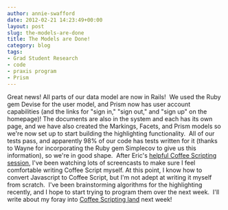 ```yaml
---
author: annie-swafford
date: 2012-02-21 14:23:49+00:00
layout: post
slug: the-models-are-done
title: The Models are Done!
category: blog
tags:
- Grad Student Research
- code
- praxis program
- Prism
---
```


Great news! All parts of our data model are now in Rails!  We used the Ruby gem Devise for the user model, and Prism now has user account capabilities (and the links for "sign in," "sign out," and "sign up" on the homepage)! The documents are also in the system and each has its own page, and we have also created the Markings, Facets, and Prism models so we're now set up to start building the highlighting functionality.  All of our tests pass, and apparently 98% of our code has tests written for it (thanks to Wayne for incorporating the Ruby gem Simplecov to give us this information), so we're in good shape.  After Eric's [helpful Coffee Scripting session](http://praxis.scholarslab.org/topics/intro-to-javascript/), I've been watching lots of screencasts to make sure I feel comfortable writing Coffee Script myself. At this point, I know how to convert Javascript to Coffee Script, but I'm not adept at writing it myself from scratch.  I've been brainstorming algorithms for the highlighting recently, and I hope to start trying to program them over the next week.  I'll write about my foray into [Coffee Scripting land](http://www.scholarslab.org/slab-code/teaching-coffeescript/) next week!
